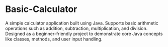 # Basic-Calculator
 A simple calculator application built using Java. Supports basic arithmetic operations such as addition, subtraction, multiplication, and division. Designed as a beginner-friendly project to demonstrate core Java concepts like classes, methods, and user input handling.
